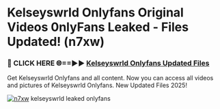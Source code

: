 # Kelseyswrld Onlyfans Original Videos 0nlyFans Leaked - Files Updated! (n7xw)

<h3>🔴 CLICK HERE 🌐==►► <a href="https://tinyurl.com/3hn5wdd3" rel="nofollow">Kelseyswrld Onlyfans Updated Files</a></h3>

Get Kelseyswrld Onlyfans and all content. Now you can access all videos and pictures of Kelseyswrld Onlyfans. New Updated Files 2025!

[![n7xw](https://i.imgur.com/4HnBqBT.gif)](https://tinyurl.com/3hn5wdd3)
kelseyswrld leaked onlyfans